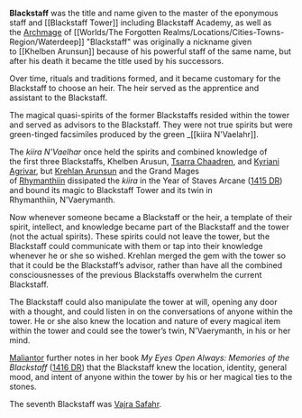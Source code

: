 **Blackstaff** was the title and name given to the master of the eponymous staff and [[Blackstaff Tower]] including Blackstaff Academy, as well as the [Archmage](https://forgottenrealms.fandom.com/wiki/Archmage "Archmage") of [[Worlds/The Forgotten Realms/Locations/Cities-Towns-Region/Waterdeep]] "Blackstaff" was originally a nickname given to [[Khelben Arunsun]] because of his powerful staff of the same name, but after his death it became the title used by his successors.

Over time, rituals and traditions formed, and it became customary for the Blackstaff to choose an heir. The heir served as the apprentice and assistant to the Blackstaff.

The magical quasi-spirits of the former Blackstaffs resided within the tower and served as advisors to the Blackstaff. They were not true spirits but were green-tinged facsimiles produced by the green _[[kiira N'Vaelahr]]. 

The _kiira N'Vaelhar_ once held the spirits and combined knowledge of the first three Blackstaffs, Khelben Arusun, [Tsarra Chaadren](https://forgottenrealms.fandom.com/wiki/Tsarra_Chaadren "Tsarra Chaadren"), and [Kyriani Agrivar](https://forgottenrealms.fandom.com/wiki/Kyriani_Agrivar "Kyriani Agrivar"), but [Krehlan Arunsun](https://forgottenrealms.fandom.com/wiki/Krehlan_Arunsun "Krehlan Arunsun") and the Grand Mages of [Rhymanthiin](https://forgottenrealms.fandom.com/wiki/Rhymanthiin "Rhymanthiin") dissipated the _kiira_ in the Year of Staves Arcane ([1415 DR](https://forgottenrealms.fandom.com/wiki/1415_DR "1415 DR")) and bound its magic to Blackstaff Tower and its twin in Rhymanthiin, N'Vaerymanth. 

Now whenever someone became a Blackstaff or the heir, a template of their spirit, intellect, and knowledge became part of the Blackstaff and the tower (not the actual spirits). These spirits could not leave the tower, but the Blackstaff could communicate with them or tap into their knowledge whenever he or she so wished. Krehlan merged the gem with the tower so that it could be the Blackstaff’s advisor, rather than have all the combined consciousnesses of the previous Blackstaffs overwhelm the current Blackstaff.

The Blackstaff could also manipulate the tower at will, opening any door with a thought, and could listen in on the conversations of anyone within the tower. He or she also knew the location and nature of every magical item within the tower and could see the tower’s twin, N'Vaerymanth, in his or her mind. 

[Maliantor](https://forgottenrealms.fandom.com/wiki/Maliantor "Maliantor") further notes in her book _My Eyes Open Always: Memories of the Blackstaff_ ([1416 DR](https://forgottenrealms.fandom.com/wiki/1416_DR "1416 DR")) that the Blackstaff knew the location, identity, general mood, and intent of anyone within the tower by his or her magical ties to the stones.

The seventh Blackstaff was [Vajra Safahr](https://forgottenrealms.fandom.com/wiki/Vajra_Safahr "Vajra Safahr").